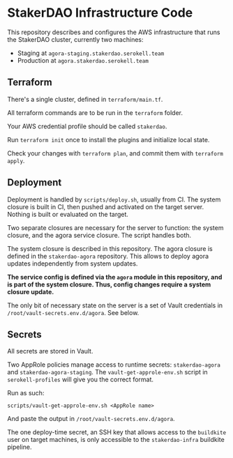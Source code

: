 # StakerDAO Infrastructure Code

This repository describes and configures the AWS infrastructure that runs the
StakerDAO cluster, currently two machines:

* Staging at `agora-staging.stakerdao.serokell.team`
* Production at `agora.stakerdao.serokell.team`

## Terraform

There's a single cluster, defined in `terraform/main.tf`.

All terraform commands are to be run in the `terraform` folder.

Your AWS credential profile should be called `stakerdao`.

Run `terraform init` once to install the plugins and initialize local state.

Check your changes with `terraform plan`, and commit them with `terraform apply`.

## Deployment

Deployment is handled by `scripts/deploy.sh`, usually from CI. The system
closure is built in CI, then pushed and activated on the target server. Nothing
is built or evaluated on the target.

Two separate closures are necessary for the server to function: the system
closure, and the agora service closure. The script handles both.

The system closure is described in this repository. The agora closure is
defined in the `stakerdao-agora` repository. This allows to deploy agora
updates independently from system updates.

**The service config is defined via the `agora` module in this repository, and is
part of the system closure. Thus, config changes require a system closure
update.**

The only bit of necessary state on the server is a set of Vault credentials in
`/root/vault-secrets.env.d/agora`. See below.

## Secrets

All secrets are stored in Vault.

Two AppRole policies manage access to runtime secrets: `stakerdao-agora` and
`stakerdao-agora-staging`. The `vault-get-approle-env.sh` script in
`serokell-profiles` will give you the correct format.

Run as such:

    scripts/vault-get-approle-env.sh <AppRole name>

And paste the output in `/root/vault-secrets.env.d/agora`.

The one deploy-time secret, an SSH key that allows access to the `buildkite`
user on target machines, is only accessible to the `stakerdao-infra` buildkite
pipeline.
